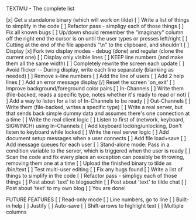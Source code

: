 TEXTMU - The complete list

[x] Get a standalone binary (which will work on tilde)
[ ] Write a list of things to simplify in the code
[ ] Refactor pass - simpligy each of those things
[ ] Fix all known bugs
[ ] Up/down should remember the "imaginary" column off the right end the cursor is on until the user types or presses left/right
[ ] Cutting at the end of the file appends "\n" to the clipboard, and shouldn't
[ ] Display
	[x] Fork two display modes - debug (done) and regular (clone the current one)
	[ ] Display only visible lines
	[ ] KEEP line numbers (and make them all the same width)
	[ ] Completely rewrite the screen each update
			[ ] Avoid flicker -- During display, write each line separately (blanking as needed)
	[ ] Remove s-line numbers
	[ ] Add the line of users
	[ ] Add 2 help lines
	[ ] Add an error message display
	[/] Reset the screen 'on\_exit'
	[ ] Improve background/foreground color pairs
[ ] In-Channels 
	[ ] Write them (file-backed, reads a specific type, notes whether it's ready to read or not)
	[ ] Add a way to listen for a list of In-Channels to be ready
[ ] Out-Channels
	[ ] Write them (file-backed, writes a specific type)
[ ] Write a real server, but that sends back simple dummy data and assumes there's one connection at a time
[ ] Write the real client logic
	[ ] Listen to first of (network, keyboard, SIGWINCH) using In-Channels
	[ ] Add keyboard locking/unlocking, Don't listen to keyboard while locked
[ ] Write the real server logic
	[ ] Add document setup messages when a user connects
	[ ] Add file load+save
	[ ] Add message queues for each user
	[ ] Stand-alone mode: Pass in a condition variable to the server, which is triggered when the user is ready
[ ] Scan the code and fix every place an exception can possibly be throwing, removing them one at a time
[ ] Upload the finished binary to tilde as /bin/text
[ ] Test multi-user editing
[ ] Fix any bugs found
[ ] Write a list of things to simplify in the code
[ ] Refactor pass - simpligy each of those things
[ ] Post about 'text' to blogsuchin
[ ] Post about 'text' to tilde chat
[ ] Post about 'text' to my own blog
[ ] You are done!

FUTURE FEATURES
[ ] Read-only mode
[ ] Line numbers, go to line
[ ] Built-in help
[ ] Justify
[ ] Auto-save
[ ] Shift-arrows to highlight text
[ ] Multiple columns
